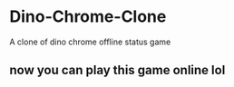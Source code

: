 # Dino-Chrome-Clone
A clone of dino chrome offline status game
## now you can play this game online lol


